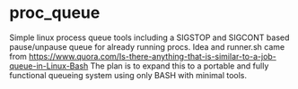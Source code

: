 # proc_queue
Simple linux process queue tools including a SIGSTOP and SIGCONT based pause/unpause queue for already running procs.
Idea and runner.sh came from https://www.quora.com/Is-there-anything-that-is-similar-to-a-job-queue-in-Linux-Bash
The plan is to expand this to a portable and fully functional queueing system using only BASH with minimal tools.
